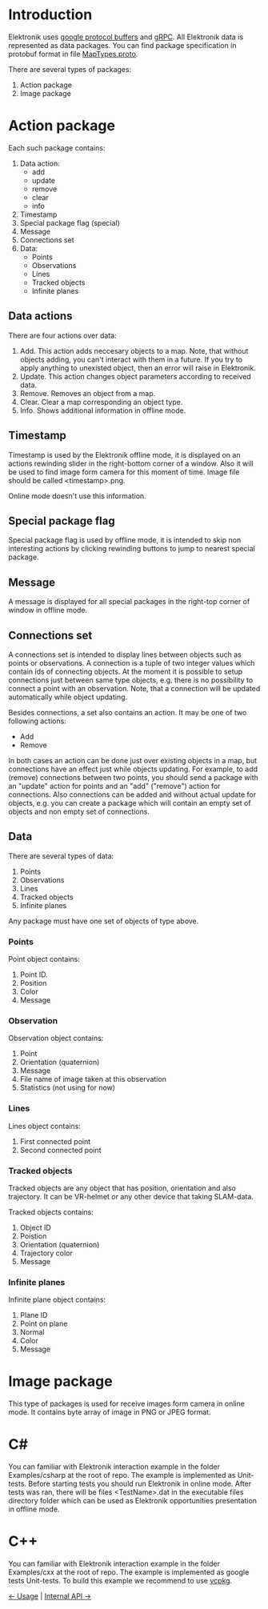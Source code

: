 ﻿# Introduction

Elektronik uses [google protocol buffers](https://developers.google.com/protocol-buffers/?hl=en)
and [gRPC](https://grpc.io/).
All Elektronik data is represented as data packages. 
You can find package specification in protobuf format in file [MapTypes.proto](../Assets/Scripts/Common/Data/Protobuf/MapTypes.proto).

There are several types of packages:
1. Action package
2. Image package

# Action package

Each such package contains:
1. Data action:
   * add
   * update
   * remove
   * clear
   * info
2. Timestamp
3. Special package flag (special)
4. Message
5. Connections set
6. Data:
   * Points
   * Observations
   * Lines
   * Tracked objects
   * Infinite planes

## Data actions

There are four actions over data:
1. Add. This action adds neccesary objects to a map. 
   Note, that without objects adding, you can't interact with them in a future. 
   If you try to apply anything to unexisted object, then an error will raise in Elektronik.
2. Update. This action changes object parameters according to received data.
3. Remove. Removes an object from a map.
4. Clear. Clear a map corresponding an object type.
5. Info. Shows additional information in offline mode.

## Timestamp

Timestamp is used by the Elektronik offline mode, it is displayed on an actions rewinding slider 
in the right-bottom corner of a window. 
Also it will be used to find image form camera for this moment of time.
Image file should be called \<timestamp\>.png.

Online mode doesn't use this information.

## Special package flag

Special package flag is used by offline mode, it is intended 
to skip non interesting actions by clicking rewinding buttons to jump to nearest special package.

## Message

A message is displayed for all special packages in the right-top corner of window in offline mode.

## Connections set

A connections set is intended to display lines between objects such as points or observations. 
A connection is a tuple of two integer values which contain ids of connecting objects. 
At the moment it is possible to setup connections just between same type objects,
e.g. there is no possibility to connect a point with an observation. 
Note, that a connection will be updated automatically while object updating.

Besides connections, a set also contains an action. It may be one of two following actions:
* Add
* Remove

In both cases an action can be done just over existing objects in a map, 
but connections have an effect just while objects updating. For example, to add (remove) connections between two points, 
you should send a package with an "update" action for points and an "add" ("remove") action for connections. 
Also connections can be added and without actual update for objects, 
e.g. you can create a package which will contain an empty set of objects and non empty set of connections.

## Data

There are several types of data:
1. Points
2. Observations
3. Lines
4. Tracked objects
5. Infinite planes

Any package must have one set of objects of type above.

### Points

Point object contains:
1. Point ID.
2. Position
3. Color
4. Message

### Observation

Observation object contains:
1. Point
2. Orientation (quaternion)
3. Message
4. File name of image taken at this observation
5. Statistics (not using for now)

### Lines

Lines object contains:
1. First connected point
2. Second connected point

### Tracked objects

Tracked objects are any object that has position, orientation and also trajectory.
It can be VR-helmet or any other device that taking SLAM-data.

Tracked objects contains:
1. Object ID
2. Poistion
3. Orientation (quaternion)
4. Trajectory color
5. Message

### Infinite planes

Infinite plane object contains:
1. Plane ID
2. Point on plane
3. Normal
4. Color
5. Message

# Image package

This type of packages is used for receive images form camera in online mode.
It contains byte array of image in PNG or JPEG format.

# C#

You can familiar with Elektronik interaction example in the folder Examples/csharp at the root of repo. 
The example is implemented as Unit-tests. Before starting tests you should run Elektronik in online mode. 
After tests was ran, there will be files \<TestName\>.dat in the executable files directory folder 
which can be used as Elektronik opportunities presentation in offline mode.

# C++

You can familiar with Elektronik interaction example in the folder Examples/cxx at the root of repo. 
The example is implemented as google tests Unit-tests. To build this example we recommend to use 
[vcpkg](https://github.com/Microsoft/vcpkg).

[<- Usage](Usage-EN.md) | [Internal API ->](API-EN.md)